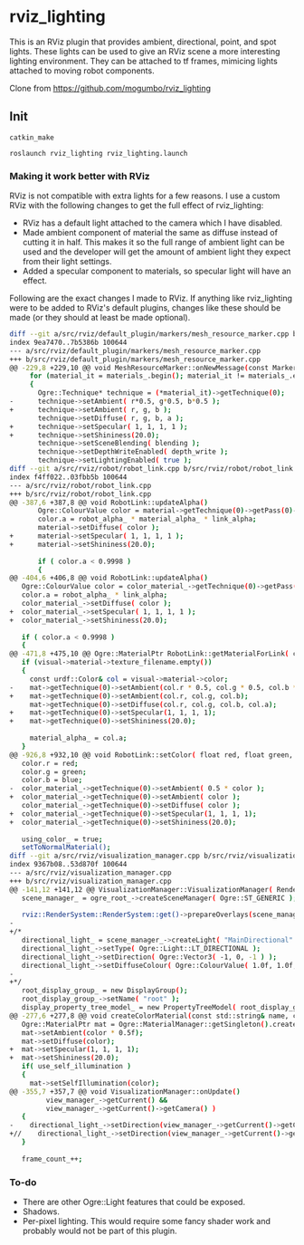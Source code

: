 # rviz_lighting

This is an RViz plugin that provides ambient, directional, point, and spot lights. These lights can be used to give an RViz scene a more interesting lighting environment. They can be attached to tf frames, mimicing lights attached to moving robot components.

Clone from https://github.com/mogumbo/rviz_lighting

## Init

```
catkin_make

roslaunch rviz_lighting rviz_lighting.launch 
```

### Making it work better with RViz

RViz is not compatible with extra lights for a few reasons. I use a custom RViz with the following changes to get the full effect of rviz_lighting:

* RViz has a default light attached to the camera which I have disabled.
* Made ambient component of material the same as diffuse instead of cutting it in half. This makes it so the full range of ambient light can be used and the developer will get the amount of ambient light they expect from their light settings.
* Added a specular component to materials, so specular light will have an effect.

Following are the exact changes I made to RViz. If anything like rviz_lighting were to be added to RViz's default plugins, changes like these should be made (or they should at least be made optional).

```sh
diff --git a/src/rviz/default_plugin/markers/mesh_resource_marker.cpp b/src/rviz/default_plugin/markers/mesh_resource_marker.cpp
index 9ea7470..7b5386b 100644
--- a/src/rviz/default_plugin/markers/mesh_resource_marker.cpp
+++ b/src/rviz/default_plugin/markers/mesh_resource_marker.cpp
@@ -229,8 +229,10 @@ void MeshResourceMarker::onNewMessage(const MarkerConstPtr& old_message, const M
     for (material_it = materials_.begin(); material_it != materials_.end(); material_it++)
     {
       Ogre::Technique* technique = (*material_it)->getTechnique(0);
-      technique->setAmbient( r*0.5, g*0.5, b*0.5 );
+      technique->setAmbient( r, g, b );
       technique->setDiffuse( r, g, b, a );
+      technique->setSpecular( 1, 1, 1, 1 );
+      technique->setShininess(20.0);
       technique->setSceneBlending( blending );
       technique->setDepthWriteEnabled( depth_write );
       technique->setLightingEnabled( true );
diff --git a/src/rviz/robot/robot_link.cpp b/src/rviz/robot/robot_link.cpp
index f4ff022..03fbb5b 100644
--- a/src/rviz/robot/robot_link.cpp
+++ b/src/rviz/robot/robot_link.cpp
@@ -387,6 +387,8 @@ void RobotLink::updateAlpha()
       Ogre::ColourValue color = material->getTechnique(0)->getPass(0)->getDiffuse();
       color.a = robot_alpha_ * material_alpha_ * link_alpha;
       material->setDiffuse( color );
+      material->setSpecular( 1, 1, 1, 1 );
+      material->setShininess(20.0);
 
       if ( color.a < 0.9998 )
       {
@@ -404,6 +406,8 @@ void RobotLink::updateAlpha()
   Ogre::ColourValue color = color_material_->getTechnique(0)->getPass(0)->getDiffuse();
   color.a = robot_alpha_ * link_alpha;
   color_material_->setDiffuse( color );
+  color_material_->setSpecular( 1, 1, 1, 1 );
+  color_material_->setShininess(20.0);
 
   if ( color.a < 0.9998 )
   {
@@ -471,8 +475,10 @@ Ogre::MaterialPtr RobotLink::getMaterialForLink( const urdf::LinkConstSharedPtr&
   if (visual->material->texture_filename.empty())
   {
     const urdf::Color& col = visual->material->color;
-    mat->getTechnique(0)->setAmbient(col.r * 0.5, col.g * 0.5, col.b * 0.5);
+    mat->getTechnique(0)->setAmbient(col.r, col.g, col.b);
     mat->getTechnique(0)->setDiffuse(col.r, col.g, col.b, col.a);
+    mat->getTechnique(0)->setSpecular(1, 1, 1, 1);
+    mat->getTechnique(0)->setShininess(20.0);
 
     material_alpha_ = col.a;
   }
@@ -926,8 +932,10 @@ void RobotLink::setColor( float red, float green, float blue )
   color.r = red;
   color.g = green;
   color.b = blue;
-  color_material_->getTechnique(0)->setAmbient( 0.5 * color );
+  color_material_->getTechnique(0)->setAmbient( color );
   color_material_->getTechnique(0)->setDiffuse( color );
+  color_material_->getTechnique(0)->setSpecular(1, 1, 1, 1);
+  color_material_->getTechnique(0)->setShininess(20.0);
 
   using_color_ = true;
   setToNormalMaterial();
diff --git a/src/rviz/visualization_manager.cpp b/src/rviz/visualization_manager.cpp
index 9367b08..53d870f 100644
--- a/src/rviz/visualization_manager.cpp
+++ b/src/rviz/visualization_manager.cpp
@@ -141,12 +141,12 @@ VisualizationManager::VisualizationManager( RenderPanel* render_panel, WindowMan
   scene_manager_ = ogre_root_->createSceneManager( Ogre::ST_GENERIC );
 
   rviz::RenderSystem::RenderSystem::get()->prepareOverlays(scene_manager_);
-
+/*
   directional_light_ = scene_manager_->createLight( "MainDirectional" );
   directional_light_->setType( Ogre::Light::LT_DIRECTIONAL );
   directional_light_->setDirection( Ogre::Vector3( -1, 0, -1 ) );
   directional_light_->setDiffuseColour( Ogre::ColourValue( 1.0f, 1.0f, 1.0f ) );
-
+*/
   root_display_group_ = new DisplayGroup();
   root_display_group_->setName( "root" );
   display_property_tree_model_ = new PropertyTreeModel( root_display_group_ );
@@ -277,6 +277,8 @@ void createColorMaterial(const std::string& name, const Ogre::ColourValue& color
   Ogre::MaterialPtr mat = Ogre::MaterialManager::getSingleton().create( name, ROS_PACKAGE_NAME );
   mat->setAmbient(color * 0.5f);
   mat->setDiffuse(color);
+  mat->setSpecular(1, 1, 1, 1);
+  mat->setShininess(20.0);
   if( use_self_illumination )
   {
     mat->setSelfIllumination(color);
@@ -355,7 +357,7 @@ void VisualizationManager::onUpdate()
         view_manager_->getCurrent() &&
         view_manager_->getCurrent()->getCamera() )
   {
-    directional_light_->setDirection(view_manager_->getCurrent()->getCamera()->getDerivedDirection());
+//    directional_light_->setDirection(view_manager_->getCurrent()->getCamera()->getDerivedDirection());
   }
 
   frame_count_++;
```

### To-do

* There are other Ogre::Light features that could be exposed.
* Shadows.
* Per-pixel lighting. This would require some fancy shader work and probably would not be part of this plugin.
